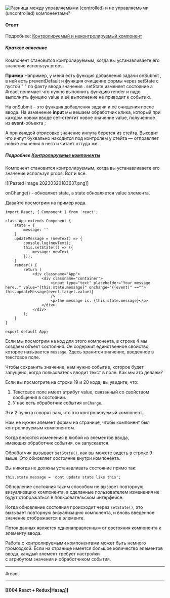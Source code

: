 ![Разница между управляемыми (controlled) и не управляемыми (uncontrolled) компонентами?](https://youtu.be/yvOXvZ8aEFo?t=684)

#### Ответ

Подробнее: [Контролируемый и неконтролируемый компонент](https://habr.com/ru/post/502034/)

##### Краткое описание

Компонент становится контролируемым, когда вы устанавливаете его значение используя props. 

**Пример**
Например, у меня есть функция добавления задачи onSubmit ,
в ней есть preventDefault и функция очищение формы через setState с пустой " " по факту ввода значения .
setState изменяет состояние а #react понимает что нужно выполнить функцию render и надо выполнить фунцию value и её выполнение не приводит к событию.

На onSubmit - это функция добавления задачи и её очищения после ввода. На изменение **input** мы вешаем обработчик клика, который при каждом новом вводе сет-стейтит новое значение value, полученное из **event**-объекта ;

А при каждой отрисовке значение инпута берется из стейта. Выходит что инпут буквально находится под контролем у стейта — отправляет новые значения в него и читает оттуда же.

##### Подробнее [Контролируемые компоненты](https://makeweb.me/anatomiya-react-dlya-nachinayushhih-urok-9-spiski-i-formy-ne-kontroliruemye-komponenty/)

Компонент становится контролируемым, когда вы устанавливаете его значение используя props. Вот и всё.  

  ![[Pasted image 20230320183637.png]]

onChange() - обновляет state, а state обновляется value элемента.

Давайте посмотрим на пример кода.

```
import React, { Component } from 'react';

class App extends Component {
    state = {
        message: ''
    }
    updateMessage = (newText) => {
        console.log(newText);
        this.setState(() => ({
            message: newText
        }));
    }
    render() {
        return (
            <div classname="App">
                <div classname="container">
                    <input type="text" placeholder="Your message here.." value="{this.state.message}" onchange="{(event)" ==""> this.updateMessage(event.target.value)}
                    />
                    <p>the message is: {this.state.message}</p>
                </div>
            </div>
        );
    }
}

export default App;
```

Если мы посмотрим на код для этого компонента, в строке 4 мы создаем объект состояния. Он содержит единственное свойство, которое называется `message`. Здесь хранится значение, введенное в текстовое поле.

Чтобы сохранить значение, нам нужно событие, которое будет запущено, когда пользователь вводит текст в поле. Как мы это делаем?

Если вы посмотрите на строки 19 и 20 кода, вы увидите, что:

1.  Текстовое поле имеет атрибут value, связанный со свойством сообщения в состоянии.
2.  У нас есть обработчик события `onChange`.

Эти 2 пункта говорят вам, что это контролируемый компонент.

Нам не нужен элемент формы на странице, чтобы компонент был контролируемым компонентом.

Когда вносятся изменения в любой из элементов ввода, имеющих обработчик события, он запускается.

Обработчик вызывает `setState()`, как вы можете видеть в строке 9 выше. Это обновляет состояние внутри компонента.

Вы никогда не должны устанавливать состояние прямо так:

```
this.state.message = 'dont update state like this';
```

Обновление состояния таким способом не вызовет повторную визуализацию компонента, а сделанные пользователем изменения не будут отображаться в пользовательском интерфейсе.

Когда обновление состояния происходит через `setState()`, это вызывает повторную визуализацию компонента, и вновь введенное значение отображается в элементе.

Поток данных является однонаправленным от состояния компонента к элементу ввода.

Работа с контролируемыми компонентами может быть немного громоздкой. Если на странице имеется большое количество элементов ввода, каждый элемент требует настройки с атрибутом значения и обработчиком события.


____
#react

____

#### [[004 React + Redux|Назад]]